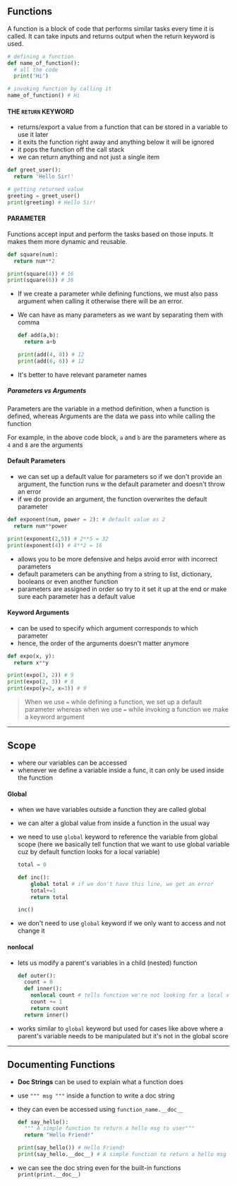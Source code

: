 ## Functions

A function is a block of code that performs similar tasks every time it is called. It can take inputs and returns output when the return keyword is used.

```py
# defining a function
def name_of_function():
  # all the code
  print('Hi')

# invoking function by calling it
name_of_function() # Hi
```

#### THE `RETURN` KEYWORD

- returns/export a value from a function that can be stored in a variable to use it later
- it exits the function right away and anything below it will be ignored
- it pops the function off the call stack
- we can return anything and not just a single item

```py
def greet_user():
  return 'Hello Sir!'

# getting returned value
greeting = greet_user()
print(greeting) # Hello Sir!
```

#### PARAMETER

Functions accept input and perform the tasks based on those inputs. It makes them more dynamic and reusable.

```py
def square(num):
  return num**2

print(square(4)) # 16
print(square(6)) # 36
```

- If we create a parameter while defining functions, we must also pass argument when calling it otherwise there will be an error.
- We can have as many parameters as we want by separating them with comma

  ```py
  def add(a,b):
    return a+b

  print(add(4, 8)) # 12
  print(add(6, 6)) # 12
  ```

- It's better to have relevant parameter names

##### Parameters vs Arguments

Parameters are the variable in a method definition, when a function is defined, whereas
Arguments are the data we pass into while calling the function

For example, in the above code block, `a` and `b` are the parameters where as `4` and `8` are the arguments

#### Default Parameters

- we can set up a default value for parameters so if we don't provide an argument, the function runs w the default parameter and doesn't throw an error
- if we do provide an argument, the function overwrites the default parameter

```py
def exponent(num, power = 2): # default value as 2
  return num**power

print(exponent(2,5)) # 2**5 = 32
print(exponent(4)) # 4**2 = 16
```

- allows you to be more defensive and helps avoid error with incorrect parameters
- default parameters can be anything from a string to list, dictionary, booleans or even another function
- parameters are assigned in order so try to it set it up at the end or make sure each parameter has a default value

#### Keyword Arguments

- can be used to specify which argument corresponds to which parameter
- hence, the order of the arguments doesn't matter anymore

```py
def expo(x, y):
  return x**y

print(expo(3, 2)) # 9
print(expo(2, 3)) # 8
print(expo(y=2, x=3)) # 9
```

> When we use `=` while defining a function, we set up a default parameter whereas when we use `=` while invoking a function we make a keyword argument

---

## Scope

- where our variables can be accessed
- whenever we define a variable inside a func, it can only be used inside the function

#### Global

- when we have variables outside a function they are called global
- we can alter a global value from inside a function in the usual way
- we need to use `global` keyword to reference the variable from global scope (here we basically tell function that we want to use global variable cuz by default function looks for a local variable)

  ```py
  total = 0

  def inc():
      global total # if we don't have this line, we get an error
      total+=1
      return total

  inc()
  ```

- we don't need to use `global` keyword if we only want to access and not change it

#### nonlocal

- lets us modify a parent's variables in a child (nested) function
  ```py
  def outer():
    count = 0
    def inner():
      nonlocal count # tells function we're not looking for a local variable (works similar to global)
      count += 1
      return count
    return inner()
  ```
- works similar to `global` keyword but used for cases like above where a parent's variable needs to be manipulated but it's not in the global score

---

## Documenting Functions

- **Doc Strings** can be used to explain what a function does
- use `""" msg """` inside a function to write a doc string
- they can even be accessed using `function_name.__doc__`

  ```py
  def say_hello():
    """ A simple function to return a hello msg to user"""
    return "Hello Friend!"

  print(say_hello()) # Hello Friend!
  print(say_hello.__doc__) # A simple function to return a hello msg to user
  ```

- we can see the doc string even for the built-in functions
  `print(print.__doc__)`
